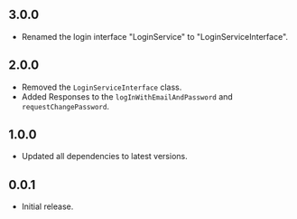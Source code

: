 ## 3.0.0

* Renamed the login interface "LoginService" to "LoginServiceInterface".

## 2.0.0

* Removed the `LoginServiceInterface` class.
* Added Responses to the `logInWithEmailAndPassword` and `requestChangePassword`.

## 1.0.0

* Updated all dependencies to latest versions.

## 0.0.1

* Initial release.
